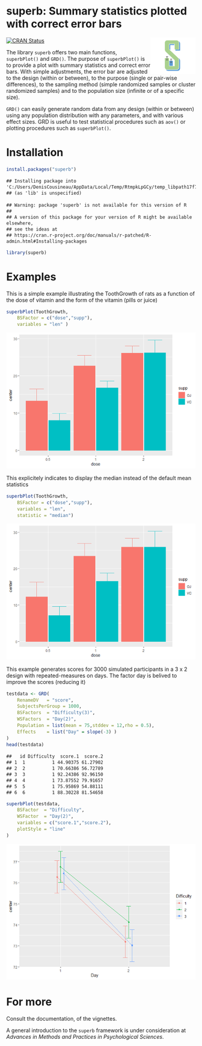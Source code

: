 
# superb: Summary statistics plotted with correct error bars

<img src="docs/logo.png" align="right" alt="" width="120" />

<!-- badges: start -->

[![CRAN
Status](https://www.r-pkg.org/badges/version/superb)](https://cran.r-project.org/package=superb)
<!-- badges: end -->

The library `superb` offers two main functions, `superbPlot()` and
`GRD()`. The purpose of `superbPlot()` is to provide a plot with summary
statistics and correct error bars. With simple adjustments, the error
bar are adjusted to the design (within or between), to the purpose
(single or pair-wise differences), to the sampling method (simple
randomized samples or cluster randomized samples) and to the population
size (infinite or of a specific size).

`GRD()` can easily generate random data from any design (within or
between) using any population distribution with any parameters, and with
various effect sizes. GRD is useful to test statistical procedures such
as `aov()` or plotting procedures such as `superbPlot()`.

# Installation

``` r
install.packages("superb")
```

    ## Installing package into 'C:/Users/DenisCousineau/AppData/Local/Temp/RtmpkLpGCy/temp_libpath17f7c2f63449d'
    ## (as 'lib' is unspecified)

    ## Warning: package 'superb' is not available for this version of R
    ## 
    ## A version of this package for your version of R might be available elsewhere,
    ## see the ideas at
    ## https://cran.r-project.org/doc/manuals/r-patched/R-admin.html#Installing-packages

``` r
library(superb)
```

# Examples

This is a simple example illustrating the ToothGrowth of rats as a
function of the dose of vitamin and the form of the vitamin (pills or
juice)

``` r
superbPlot(ToothGrowth, 
    BSFactor = c("dose","supp"), 
    variables = "len" )
```

![](README_files/figure-gfm/unnamed-chunk-2-1.png)<!-- -->

This explicitely indicates to display the median instead of the default
mean statistics

``` r
superbPlot(ToothGrowth, 
    BSFactor = c("dose","supp"), 
    variables = "len",
    statistic = "median")
```

![](README_files/figure-gfm/unnamed-chunk-3-1.png)<!-- -->

This example generates scores for 3000 simulated participants in a 3 x 2
design with repeated-measures on days. The factor day is belived to
improve the scores (reducing it)

``` r
testdata <- GRD(
    RenameDV   = "score", 
    SubjectsPerGroup = 1000, 
    BSFactors  = "Difficulty(3)", 
    WSFactors  = "Day(2)",
    Population = list(mean = 75,stddev = 12,rho = 0.5),
    Effects    = list("Day" = slope(-3) )
)
head(testdata)
```

    ##   id Difficulty  score.1  score.2
    ## 1  1          1 44.90375 61.27902
    ## 2  2          1 70.66386 56.72789
    ## 3  3          1 92.24386 92.96150
    ## 4  4          1 73.87552 79.91657
    ## 5  5          1 75.95869 54.88111
    ## 6  6          1 88.30228 81.54658

``` r
superbPlot(testdata, 
    BSFactor  = "Difficulty", 
    WSFactor  = "Day(2)",
    variables = c("score.1","score.2"),
    plotStyle = "line"
)
```

![](README_files/figure-gfm/unnamed-chunk-4-1.png)<!-- -->

# For more

Consult the documentation, of the vignettes.

A general introduction to the `superb` framework is under consideration
at *Advances in Methods and Practices in Psychological Sciences*.
